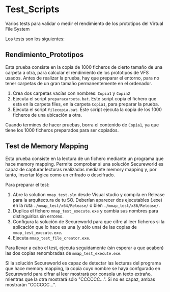 # Test_Scripts
Varios tests para validar o medir el rendimiento de los prototipos del Virtual File System

Los tests son los siguientes:

## Rendimiento_Prototipos
Esta prueba consiste en la copia de 1000 ficheros de cierto tamaño de una carpeta a otra, para calcular el rendimiento de los prototipos de VFS usados.
Antes de realizar la prueba, hay que preparar el entorno, para no tener carpetas de un gran tamaño permanentemente en el ordenador.

1. Crea dos carpetas vacías con nombres: `Copia1` y `Copia2`
2. Ejecuta el script `preparacarpeta.bat`. Este script copia el fichero que esta en la carpeta files, en la carpeta `Copia1`, para preparar la prueba.
3. Ejecuta el script `filecopia.bat`. Este script ejecuta la copia de los 1000 ficheros de una ubicación a otra.

Cuando termines de hacer pruebas, borra el contenido de `Copia1`, ya que tiene los 1000 ficheros preparados para ser copiados.

## Test de Memory Mapping
Esta prueba consiste en la lectura de un fichero mediante un programa que hace memory mapping. Permite comprobar si una solución Secureworld es capaz de capturar lecturas realizadas mediante memory mapping y, por tanto, insertar lógica como un crifrado o descifrado.

Para preparar el test:
1. Abre la solution `mmap_test.sln` desde Visual studio y compila en Release para la arquitectura de tu SO. Deberían aparecer dos ejecutables (.exe) en la ruta `./mmap_test/x64/Release/` o bien `./mmap_test/x86/Release/`.
2. Duplica el fichero `mmap_test_execute.exe` y cambia sus nombres para distinguirlos sin errores.
3. Configura la solución de Secureworld para que cifre al leer ficheros si la aplicación que lo hace es una (y sólo una) de las copias de `mmap_test_execute.exe`.
4. Ejecuta `mmap_test_file_creator.exe`.

Para llevar a cabo el test, ejecuta seguidamente (sin esperar a que acaben) las dos copias renombradas de `mmap_test_execute.exe`.

Si la solución Secureworld es capaz de detectar las lecturas del programa que hace memory mapping, la copia cuyo nombre se haya confgurado en Secureworld para cifrar al leer mostrará por consola un texto extraño, mientras que la otra mostrará sólo "CCCCCC...". Si no es capaz, ambas mostrarán "CCCCCC...".



